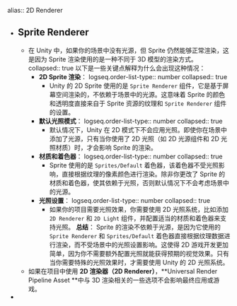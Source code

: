 alias:: 2D Renderer

- ## Sprite Renderer
	- 在 Unity 中，如果你的场景中没有光源，但 Sprite 仍然能够正常渲染，这是因为 Sprite 渲染使用的是一种不同于 3D 模型的渲染方式。
	  collapsed:: true
	  以下是一些关键点解释为什么会出现这种情况：
		- **2D Sprite 渲染**：
		  logseq.order-list-type:: number
		  collapsed:: true
			- Unity 的 2D Sprite 使用的是 `Sprite Renderer` 组件，它是基于屏幕空间渲染的，不依赖于场景中的光源。这意味着 Sprite 的颜色和透明度直接来自于 Sprite 资源的纹理和 `Sprite Renderer` 组件的设置。
		- **默认光照模式**：
		  logseq.order-list-type:: number
		  collapsed:: true
			- 默认情况下，Unity 在 2D 模式下不会应用光照。即使你在场景中添加了光源，只有当你使用了 2D 光照（如 2D 光源组件和 2D 光照材质）时，才会影响 Sprite 的渲染。
		- **材质和着色器**：
		  logseq.order-list-type:: number
		  collapsed:: true
			- Sprite 使用的是 `Sprites/Default` 着色器，该着色器不受光照影响，直接根据纹理的像素颜色进行渲染。除非你更改了 Sprite 的材质和着色器，使其依赖于光照，否则默认情况下不会考虑场景中的光源。
		- **光照设置**：
		  logseq.order-list-type:: number
		  collapsed:: true
			- 如果你的项目需要光照效果，你需要使用 2D 光照系统，比如添加 `2D Renderer` 和 `2D Light` 组件，并配置适当的材质和着色器来支持光照。
			  **总结**：
			  Sprite 的渲染不依赖于光源，是因为它使用的 `Sprite Renderer` 和 `Sprites/Default` 着色器直接根据纹理数据进行渲染，而不受场景中的光照设置影响。这使得 2D 游戏开发更加简单，因为你不需要额外配置光照就能获得预期的视觉效果。只有当你需要特殊的光照效果时，才需要使用 Unity 的 2D 光照系统。
			  <!--Converted by ToLogseq-->
	- 如果在项目中使用 **2D 渲染器（2D Renderer）**，**Universal Render Pipeline Asset **中与 3D 渲染相关的一些选项不会影响最终应用或游戏。
-